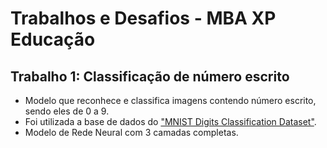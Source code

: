 # Trabalhos e Desafios - MBA XP Educação

## Trabalho 1: Classificação de número escrito
* Modelo que reconhece e classifica imagens contendo número escrito, sendo eles de 0 a 9.
* Foi utilizada a base de dados do ["MNIST Digits Classification Dataset"](https://keras.io/api/datasets/mnist/).
* Modelo de Rede Neural com 3 camadas completas.
